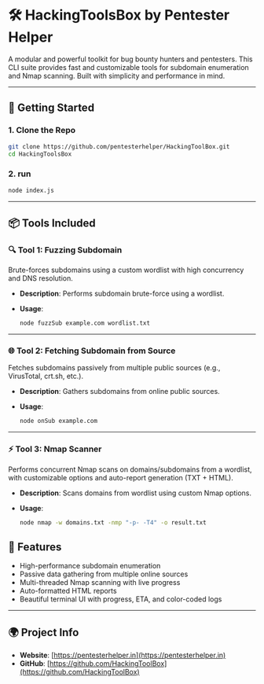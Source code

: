 # 🛠️ HackingToolsBox by Pentester Helper

A modular and powerful toolkit for bug bounty hunters and pentesters. This CLI suite provides fast and customizable tools for subdomain enumeration and Nmap scanning. Built with simplicity and performance in mind.

---

## 🚀 Getting Started

### 1. Clone the Repo

```bash
git clone https://github.com/pentesterhelper/HackingToolBox.git
cd HackingToolsBox
```

### 2. run

```bash
node index.js
```
---


## 📦 Tools Included

### 🔍 Tool 1: Fuzzing Subdomain

Brute-forces subdomains using a custom wordlist with high concurrency and DNS resolution.

* **Description**: Performs subdomain brute-force using a wordlist.
* **Usage**:

  ```bash
  node fuzzSub example.com wordlist.txt
  ```

---

### 🌐 Tool 2: Fetching Subdomain from Source

Fetches subdomains passively from multiple public sources (e.g., VirusTotal, crt.sh, etc.).

* **Description**: Gathers subdomains from online public sources.
* **Usage**:

  ```bash
  node onSub example.com
  ```

---

### ⚡ Tool 3: Nmap Scanner

Performs concurrent Nmap scans on domains/subdomains from a wordlist, with customizable options and auto-report generation (TXT + HTML).

* **Description**: Scans domains from wordlist using custom Nmap options.
* **Usage**:

  ```bash
  node nmap -w domains.txt -nmp "-p- -T4" -o result.txt
  ```



## 🧠 Features

* High-performance subdomain enumeration
* Passive data gathering from multiple online sources
* Multi-threaded Nmap scanning with live progress
* Auto-formatted HTML reports
* Beautiful terminal UI with progress, ETA, and color-coded logs

---

## 🌍 Project Info

* **Website**: [https://pentesterhelper.in](https://pentesterhelper.in)
* **GitHub**: [https://github.com/HackingToolBox](https://github.com/HackingToolBox)
